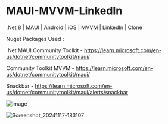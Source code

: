 # MAUI-MVVM-LinkedIn
.Net 8 | MAUI | Android | iOS | MVVM | LinkedIn | Clone

Nuget Packages Used :

.Net MAUI Community Toolkit - https://learn.microsoft.com/en-us/dotnet/communitytoolkit/maui/

Community Toolkit MVVM - https://learn.microsoft.com/en-us/dotnet/communitytoolkit/maui/

Snackbar - https://learn.microsoft.com/en-us/dotnet/communitytoolkit/maui/alerts/snackbar

![image](https://github.com/user-attachments/assets/c785c6dd-f4e7-4038-a3fa-ab0166f038e0) 

![Screenshot_20241117-183107](https://github.com/user-attachments/assets/59f1dd2a-6cbe-4d99-a605-885367e09827)
